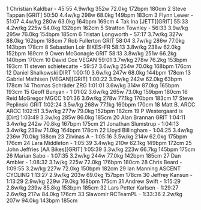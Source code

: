   1  Christian Kaldbar  -  45:55      4.9w/kg        352w                                                        72.0kg        172bpm                180cm
  2  Steve Tappan  [GRIT]  50:50      4.4w/kg        298w                                                        68.0kg        149bpm                183cm
  3  Flynn Lewer  -  51:07      4.4w/kg        280w                                                        63.0kg        164bpm                169cm
  4  Tak Ina  [JETT][GRIT]  55:33      4.2w/kg        225w                                                        54.0kg        132bpm                162cm
  5  Stratton Townley  -  56:33      3.9w/kg        295w                                                        76.0kg        154bpm                185cm
  6  Tristan Longworth  -  57:17      3.7w/kg        327w                                                        88.0kg        162bpm                188cm
  7  Rob Fullerton  GRIT  58:04      3.7w/kg        286w                                                        77.0kg        143bpm                178cm
  8  Sebastien Loir  BIKES-FR  58:13      3.8w/kg        238w                                                        62.0kg        152bpm                169cm
  9  Owen McGonagle  GRIT  58:13      3.8w/kg        251w                                                        66.2kg        140bpm                170cm
 10  David Cox  VEGAN  59:01      3.7w/kg        278w                                                        76.2kg        153bpm                193cm
 11  steven schietecatte  -  59:57      3.6w/kg        254w                                                        70.0kg        168bpm                176cm
 12  Daniel Shalkowski  DIRT  1:00:10      3.6w/kg        247w                                                        68.0kg        144bpm                178cm
 13  Gabriel Mathisen  [VEGAN][GRIT]  1:00:22      3.9w/kg        242w                                                        62.0kg        63bpm                178cm
 14  Thomas Schräder  ZRG  1:01:01      3.6w/kg        314w                                                        87.0kg        165bpm                193cm
 15  Geoff Bunyan  -  1:01:02      3.6w/kg        265w                                                        73.0kg        159bpm                180cm
 16  Reid McGregor  MGCC  1:01:36      3.6w/kg        278w                                                        77.1kg        170bpm                183cm
 17  Steve Peplinski  GRIT  1:02:24      3.5w/kg        268w                                                        77.1kg        160bpm                170cm
 18  Matt B. ARCC  ARCC  1:02:51      3.5w/kg        277w                                                        79.0kg        152bpm                182cm
 19  P Westergaard is  [Dirt]    1:03:49      3.3w/kg        285w                                                        86.0kg                        185cm
 20  Alan Brannan  GRIT  1:04:11      3.4w/kg        242w                                                        70.8kg        167bpm                175cm
 21  Jonathan Slumstrup  -  1:04:13      3.4w/kg        239w                                                        71.0kg        164bpm                178cm
 22  Lloyd Billingham  -  1:04:25      3.4w/kg        236w                                                        70.0kg                        188cm
 23  Zilvinas A  -  1:05:16      3.5w/kg        214w                                                        62.0kg        175bpm                176cm
 24  Lara Middleton  -  1:05:39      3.4w/kg        210w                                                        62.1kg        149bpm                172cm
 25  John Jeffries  [AA Bikes][GRIT]  1:05:39      3.3w/kg        223w                                                        66.7kg        145bpm                175cm
 26  Marian Sabo  -  1:07:35      3.2w/kg        244w                                                        77.0kg        142bpm                185cm
 27  Dan Ambler  -  1:08:32      3.1w/kg        225w                                                        72.0kg        176bpm                180cm
 28  Chris Beard  -  1:09:55      3.2w/kg        227w                                                        72.0kg        150bpm                182cm
 29  Ian Manning  ASCENT CYCLING  1:13:27      2.9w/kg        203w                                                        69.0kg        157bpm                178cm
 30  Jeffrey Kansun  -  1:13:29      2.9w/kg        229w                                                        79.0kg        168bpm                175cm
 31  Andrew Swift  -  1:15:29      2.8w/kg        239w                                                        85.8kg        153bpm                185cm
 32  Lars Petter Karlsen  -  1:29:27      2.6w/kg        217w                                                        84.0kg                        176cm
 33  Slawomir RCTeamPL  -  1:33:36      2.2w/kg        207w                                                        94.0kg        143bpm                185cm
